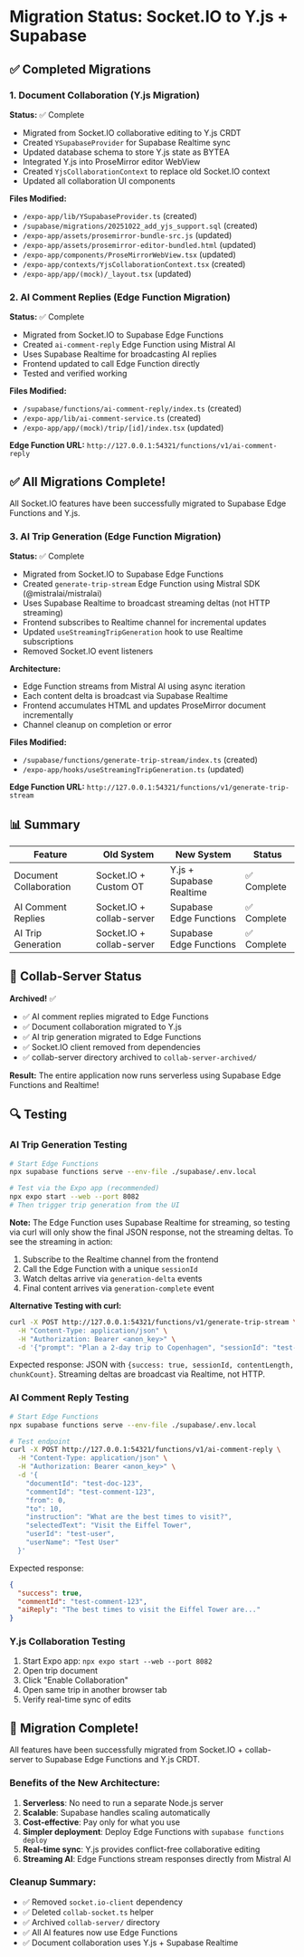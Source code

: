 # Migration Status: Socket.IO to Y.js + Supabase

## ✅ Completed Migrations

### 1. Document Collaboration (Y.js Migration)
**Status:** ✅ Complete

- Migrated from Socket.IO collaborative editing to Y.js CRDT
- Created `YSupabaseProvider` for Supabase Realtime sync
- Updated database schema to store Y.js state as BYTEA
- Integrated Y.js into ProseMirror editor WebView
- Created `YjsCollaborationContext` to replace old Socket.IO context
- Updated all collaboration UI components

**Files Modified:**
- `/expo-app/lib/YSupabaseProvider.ts` (created)
- `/supabase/migrations/20251022_add_yjs_support.sql` (created)
- `/expo-app/assets/prosemirror-bundle-src.js` (updated)
- `/expo-app/assets/prosemirror-editor-bundled.html` (updated)
- `/expo-app/components/ProseMirrorWebView.tsx` (updated)
- `/expo-app/contexts/YjsCollaborationContext.tsx` (created)
- `/expo-app/app/(mock)/_layout.tsx` (updated)

### 2. AI Comment Replies (Edge Function Migration)
**Status:** ✅ Complete

- Migrated from Socket.IO to Supabase Edge Functions
- Created `ai-comment-reply` Edge Function using Mistral AI
- Uses Supabase Realtime for broadcasting AI replies
- Frontend updated to call Edge Function directly
- Tested and verified working

**Files Modified:**
- `/supabase/functions/ai-comment-reply/index.ts` (created)
- `/expo-app/lib/ai-comment-service.ts` (created)
- `/expo-app/app/(mock)/trip/[id]/index.tsx` (updated)

**Edge Function URL:** `http://127.0.0.1:54321/functions/v1/ai-comment-reply`

## ✅ All Migrations Complete!

All Socket.IO features have been successfully migrated to Supabase Edge Functions and Y.js.

### 3. AI Trip Generation (Edge Function Migration)
**Status:** ✅ Complete

- Migrated from Socket.IO to Supabase Edge Functions
- Created `generate-trip-stream` Edge Function using Mistral SDK (@mistralai/mistralai)
- Uses Supabase Realtime to broadcast streaming deltas (not HTTP streaming)
- Frontend subscribes to Realtime channel for incremental updates
- Updated `useStreamingTripGeneration` hook to use Realtime subscriptions
- Removed Socket.IO event listeners

**Architecture:**
- Edge Function streams from Mistral AI using async iteration
- Each content delta is broadcast via Supabase Realtime
- Frontend accumulates HTML and updates ProseMirror document incrementally
- Channel cleanup on completion or error

**Files Modified:**
- `/supabase/functions/generate-trip-stream/index.ts` (created)
- `/expo-app/hooks/useStreamingTripGeneration.ts` (updated)

**Edge Function URL:** `http://127.0.0.1:54321/functions/v1/generate-trip-stream`

## 📊 Summary

| Feature | Old System | New System | Status |
|---------|-----------|------------|--------|
| Document Collaboration | Socket.IO + Custom OT | Y.js + Supabase Realtime | ✅ Complete |
| AI Comment Replies | Socket.IO + collab-server | Supabase Edge Functions | ✅ Complete |
| AI Trip Generation | Socket.IO + collab-server | Supabase Edge Functions | ✅ Complete |

## 🎯 Collab-Server Status

**Archived!** ✅

- ✅ AI comment replies migrated to Edge Functions
- ✅ Document collaboration migrated to Y.js
- ✅ AI trip generation migrated to Edge Functions
- ✅ Socket.IO client removed from dependencies
- ✅ collab-server directory archived to `collab-server-archived/`

**Result:** The entire application now runs serverless using Supabase Edge Functions and Realtime!

## 🔍 Testing

### AI Trip Generation Testing
```bash
# Start Edge Functions
npx supabase functions serve --env-file ./supabase/.env.local

# Test via the Expo app (recommended)
npx expo start --web --port 8082
# Then trigger trip generation from the UI
```

**Note:** The Edge Function uses Supabase Realtime for streaming, so testing via curl will only show the final JSON response, not the streaming deltas. To see the streaming in action:

1. Subscribe to the Realtime channel from the frontend
2. Call the Edge Function with a unique `sessionId`
3. Watch deltas arrive via `generation-delta` events
4. Final content arrives via `generation-complete` event

**Alternative Testing with curl:**
```bash
curl -X POST http://127.0.0.1:54321/functions/v1/generate-trip-stream \
  -H "Content-Type: application/json" \
  -H "Authorization: Bearer <anon_key>" \
  -d '{"prompt": "Plan a 2-day trip to Copenhagen", "sessionId": "test-123"}'
```

Expected response: JSON with `{success: true, sessionId, contentLength, chunkCount}`. Streaming deltas are broadcast via Realtime, not HTTP.

### AI Comment Reply Testing
```bash
# Start Edge Functions
npx supabase functions serve --env-file ./supabase/.env.local

# Test endpoint
curl -X POST http://127.0.0.1:54321/functions/v1/ai-comment-reply \
  -H "Content-Type: application/json" \
  -H "Authorization: Bearer <anon_key>" \
  -d '{
    "documentId": "test-doc-123",
    "commentId": "test-comment-123",
    "from": 0,
    "to": 10,
    "instruction": "What are the best times to visit?",
    "selectedText": "Visit the Eiffel Tower",
    "userId": "test-user",
    "userName": "Test User"
  }'
```

Expected response:
```json
{
  "success": true,
  "commentId": "test-comment-123",
  "aiReply": "The best times to visit the Eiffel Tower are..."
}
```

### Y.js Collaboration Testing
1. Start Expo app: `npx expo start --web --port 8082`
2. Open trip document
3. Click "Enable Collaboration"
4. Open same trip in another browser tab
5. Verify real-time sync of edits

## 🎉 Migration Complete!

All features have been successfully migrated from Socket.IO + collab-server to Supabase Edge Functions and Y.js CRDT.

### Benefits of the New Architecture:
1. **Serverless**: No need to run a separate Node.js server
2. **Scalable**: Supabase handles scaling automatically
3. **Cost-effective**: Pay only for what you use
4. **Simpler deployment**: Deploy Edge Functions with `supabase functions deploy`
5. **Real-time sync**: Y.js provides conflict-free collaborative editing
6. **Streaming AI**: Edge Functions stream responses directly from Mistral AI

### Cleanup Summary:
- ✅ Removed `socket.io-client` dependency
- ✅ Deleted `collab-socket.ts` helper
- ✅ Archived `collab-server/` directory
- ✅ All AI features now use Edge Functions
- ✅ Document collaboration uses Y.js + Supabase Realtime
